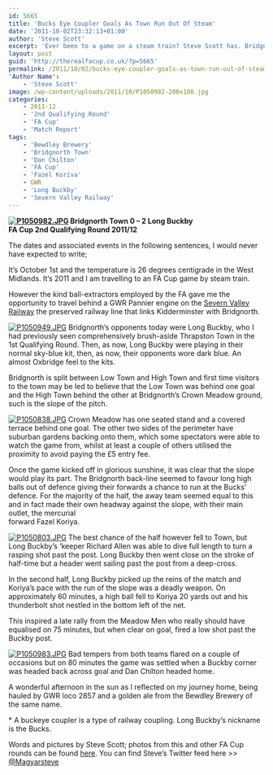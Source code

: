 ```yaml
---
id: 5665
title: 'Bucks Eye Coupler Goals As Town Run Out Of Steam'
date: '2011-10-02T23:32:13+01:00'
author: 'Steve Scott'
excerpt: 'Ever been to a game on a steam train? Steve Scott has. Bridgnorth Town 0-2 Long Buckby.'
layout: post
guid: 'http://therealfacup.co.uk/?p=5665'
permalink: /2011/10/02/bucks-eye-coupler-goals-as-town-run-out-of-steam/
'Author Name':
    - 'Steve Scott'
image: /wp-content/uploads/2011/10/P1050982-200x100.jpg
categories:
    - 2011-12
    - '2nd Qualifying Round'
    - 'FA Cup'
    - 'Match Report'
tags:
    - 'Bewdley Brewery'
    - 'Bridgnorth Town'
    - 'Dan Chilton'
    - 'FA Cup'
    - 'Fazel Koriva'
    - GWR
    - 'Long Buckby'
    - 'Severn Valley Railway'
---
```


**[![P1050982.JPG](http://lh4.ggpht.com/-IzYx2EGiEHk/TojYtQCmCeI/AAAAAAAAAtY/FKBNF7WETgk/h320/P1050982.JPG)](http://lh4.ggpht.com/-IzYx2EGiEHk/TojYtQCmCeI/AAAAAAAAAtY/FKBNF7WETgk/w800/P1050982.JPG) Bridgnorth Town 0 – 2 Long Buckby**  
**FA Cup 2nd Qualifying Round 2011/12**

The dates and associated events in the following sentences, I would never have expected to write;

It’s October 1st and the temperature is 26 degrees centigrade in the West Midlands. It’s 2011 and I am travelling to an FA Cup game by steam train.

However the kind ball-extractors employed by the FA gave me the opportunity to travel behind a GWR Pannier engine on the [Severn Valley Railway](http://www.svr.co.uk) the preserved railway line that links Kidderminster with Bridgnorth.

[![P1050949.JPG](http://lh5.ggpht.com/-bQN_a8gzOsQ/TojYxt_SD3I/AAAAAAAAAtc/92gVEYUGLJA/h320/P1050949.JPG)](http://lh5.ggpht.com/-bQN_a8gzOsQ/TojYxt_SD3I/AAAAAAAAAtc/92gVEYUGLJA/w800/P1050949.JPG) Bridgnorth’s opponents today were Long Buckby, who I had previously seen comprehensively brush-aside Thrapston Town in the 1st Qualifying Round. Then, as now, Long Buckby were playing in their normal sky-blue kit, then, as now, their opponents wore dark blue. An almost Oxbridge feel to the kits.

Bridgnorth is split between Low Town and High Town and first time visitors to the town may be led to believe that the Low Town was behind one goal and the High Town behind the other at Bridgnorth’s Crown Meadow ground, such is the slope of the pitch.

[![P1050838.JPG](http://lh5.ggpht.com/-b_ICmErkgyw/TojYTmWCjuI/AAAAAAAAAtI/c55cg5M06oE/h320/P1050838.JPG)](http://lh5.ggpht.com/-b_ICmErkgyw/TojYTmWCjuI/AAAAAAAAAtI/c55cg5M06oE/w800/P1050838.JPG) Crown Meadow has one seated stand and a covered terrace behind one goal. The other two sides of the perimeter have suburban gardens backing onto them, which some spectators were able to watch the game from, whilst at least a couple of others utilised the proximity to avoid paying the £5 entry fee.

Once the game kicked off in glorious sunshine, it was clear that the slope would play its part. The Bridgnorth back-line seemed to favour long high balls out of defence giving their forwards a chance to run at the Bucks’ defence. For the majority of the half, the away team seemed equal to this and in fact made their own headway against the slope, with their main outlet, the mercurial  
forward Fazel Koriya.

[![P1050803.JPG](http://lh5.ggpht.com/-lbE1qCf7BiU/TojYVGoIp3I/AAAAAAAAAtM/HjguXWfAC8Q/h320/P1050803.JPG)](http://lh5.ggpht.com/-lbE1qCf7BiU/TojYVGoIp3I/AAAAAAAAAtM/HjguXWfAC8Q/w800/P1050803.JPG) The best chance of the half however fell to Town, but Long Buckby’s ‘keeper Richard Allen was able to dive full length to turn a rasping shot past the post. Long Buckby then went close on the stroke of half-time but a header went sailing past the post from a deep-cross.

In the second half, Long Buckby picked up the reins of the match and Koriya’s pace with the run of the slope was a deadly weapon. On approximately 60 minutes, a high ball fell to Koriya 20 yards out and his thunderbolt shot nestled in the bottom left of the net.

This inspired a late rally from the Meadow Men who really should have equalised on 75 minutes, but when clear on goal, fired a low shot past the Buckby post.

[![P1050983.JPG](http://lh3.ggpht.com/-pRjpd1Ct5DU/TojYzmZQ7HI/AAAAAAAAAtg/bh_e8S0KT8o/h320/P1050983.JPG)](http://lh3.ggpht.com/-pRjpd1Ct5DU/TojYzmZQ7HI/AAAAAAAAAtg/bh_e8S0KT8o/w800/P1050983.JPG) Bad tempers from both teams flared on a couple of occasions but on 80 minutes the game was settled when a Buckby corner was headed back across goal and Dan Chilton headed home.

A wonderful afternoon in the sun as I reflected on my journey home, being hauled by GWR loco 2857 and a golden ale from the Bewdley Brewery of the same name.

\* A buckeye coupler is a type of railway coupling. Long Buckby’s nickname is the Bucks.

Words and pictures by Steve Scott; photos from this and other FA Cup rounds can be found [here](http://www.flickr.com/groups/facup2012/). You can find Steve’s Twitter feed here &gt;&gt; [@Magyarsteve](http://twitter.com/#!/MagyarSteve)